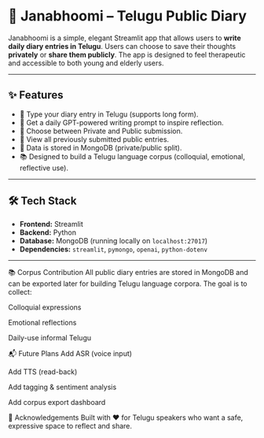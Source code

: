 # 🌱 Janabhoomi – Telugu Public Diary

Janabhoomi is a simple, elegant Streamlit app that allows users to **write daily diary entries in Telugu**. Users can choose to save their thoughts **privately** or **share them publicly**. The app is designed to feel therapeutic and accessible to both young and elderly users.

---

## ✨ Features

- 📝 Type your diary entry in Telugu (supports long form).
- 🧠 Get a daily GPT-powered writing prompt to inspire reflection.
- 🔐 Choose between Private and Public submission.
- 🧾 View all previously submitted public entries.
- 💾 Data is stored in MongoDB (private/public split).
- 📚 Designed to build a Telugu language corpus (colloquial, emotional, reflective use).

---

## 🛠️ Tech Stack

- **Frontend:** Streamlit
- **Backend:** Python
- **Database:** MongoDB (running locally on `localhost:27017`)
- **Dependencies:** `streamlit`, `pymongo`, `openai`, `python-dotenv`

---

📚 Corpus Contribution
All public diary entries are stored in MongoDB and can be exported later for building Telugu language corpora. The goal is to collect:

Colloquial expressions

Emotional reflections

Daily-use informal Telugu

📬 Future Plans
Add ASR (voice input)

Add TTS (read-back)

Add tagging & sentiment analysis

Add corpus export dashboard

🙏 Acknowledgements
Built with ❤️ for Telugu speakers who want a safe, expressive space to reflect and share.
